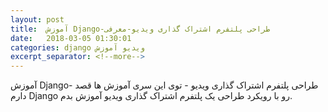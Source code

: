 ```yaml
---
layout: post
title:  آموزش Django-طراحی پلتفرم اشتراک گذاری ویدیو-معرفی
date:   2018-03-05 01:30:01
categories: django ویدیو آموزش
excerpt_separator: <!--more-->
---
```

 آموزش Django- طراحی پلتفرم اشتراک گذاری ویدیو - توی این سری آموزش ها قصد دارم Django رو با رویکرد طراحی یک پلتفرم اشتراک گذاری ویدیو آموزش بدم. 
<div markdown = "0" id="15202239124929228"><script type="text/JavaScript" src="https://www.aparat.com/embed/xABQf?data[rnddiv]=15202239124929228&data[responsive]=yes"></script></div>
